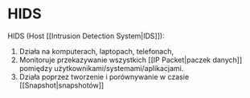 # HIDS
HIDS (Host [[Intrusion Detection System|IDS]]):
1. Działa na komputerach, laptopach, telefonach,
2. Monitoruje przekazywanie wszystkich [[IP Packet|paczek danych]] pomiędzy użytkownikami/systemami/aplikacjami.
3. Działa poprzez tworzenie i porównywanie w czasie [[Snapshot|snapshotów]] 